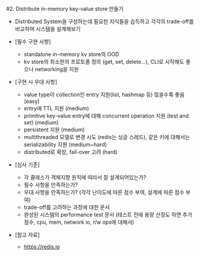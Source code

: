 #2. Distribute in-memory key-value store 만들기 
- Distributed System을 구성하는데 필요한 지식들을 습득하고 각각의 trade-off를 비교하며 시스템을 설계해보기

- [필수 구현 사항] 
    - standalone in-memory kv store의 OOD 
    - kv store의 최소한의 프로토콜 정의 (get, set, delete...), CLI로 시작해도 좋으나 networking을 지원

-  [구현 시 우대 사항] 
    - value type이 collection인 entry 지원(list, hashmap 등) 많을수록 좋음 (easy)
    - entry에 TTL 지원 (medium)
    - primitive key-value entry에 대해 concurrent operation 지원 (test and set) (medium)
    - persistent 지원 (medium)
    - multithreaded 모델로 변경 시도 (redis는 싱글 스레드), 같은 키에 대해서는 serializability 지원 (medium~hard)
    - distributed로 확장, fail-over 고려 (hard)

- [심사 기준] 
    - 각 클래스가 객체지향 원칙에 따라서 잘 설계되어있는가?
    - 필수 사항을 만족하는가?
    - 우대 사항을 만족하는가? (각각 난이도에 따른 점수 부여, 설계에 따른 점수 부여)
    - trade-off를 고려하는 과정에 대한 문서
    - 완성된 시스템의 performance test 문서 (테스트 전에 용량 산정도 하면 추가 점수, cpu, mem, network io, r/w ops에 대해서)

- [참고 자료]
    - https://redis.io